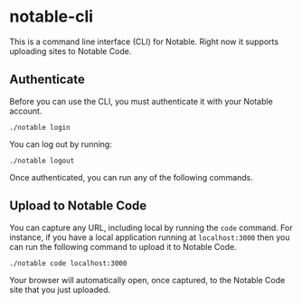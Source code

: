 # notable-cli

This is a command line interface (CLI) for Notable. Right now it supports uploading sites to Notable Code.

## Authenticate

Before you can use the CLI, you must authenticate it with your Notable account.

```
./notable login
```

You can log out by running:

```
./notable logout
```

Once authenticated, you can run any of the following commands.

## Upload to Notable Code

You can capture any URL, including local by running the `code` command. For instance, if you have a local application running at `localhost:3000` then you can run the following command to upload it to Notable Code.

```
./notable code localhost:3000
```

Your browser will automatically open, once captured, to the Notable Code site that you just uploaded.
